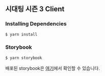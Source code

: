 ## 시대팅 시즌 3 Client

### Installing Dependencies
```bash
$ yarn install
```
### Storybook
```bash
$ yarn storybook
```
배포된 storybook은 [여기](https://client-meeting-season3.vercel.app/)에서 확인할 수 있습니다.


